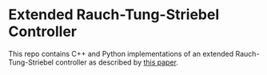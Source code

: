 # Extended Rauch-Tung-Striebel Controller

This repo contains C++ and Python implementations of an extended Rauch-Tung-Striebel controller as described by [this paper](https://github.com/calcmogul/erts-controller/blob/main/Extended%20Rauch-Tung-Striebel%20Controller%2C%20ZAGSS.pdf).
